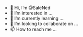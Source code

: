 - 👋 Hi, I’m @SaleNed
- 👀 I’m interested in ...
- 🌱 I’m currently learning ...
- 💞️ I’m looking to collaborate on ...
- 📫 How to reach me ...

<!---
SaleNed/SaleNed is a ✨ special ✨ repository because its `README.md` (this file) appears on your GitHub profile.
You can click the Preview link to take a look at your changes.
--->
